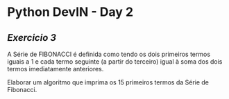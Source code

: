 # Python DevIN - Day 2

## ***Exercicio 3***

A Série de FIBONACCI é definida como tendo os dois primeiros termos iguais a 1 e cada termo seguinte (a partir do terceiro) igual à soma dos dois termos imediatamente anteriores. 

Elaborar um algoritmo que imprima os 15 primeiros termos da Série de Fibonacci.
